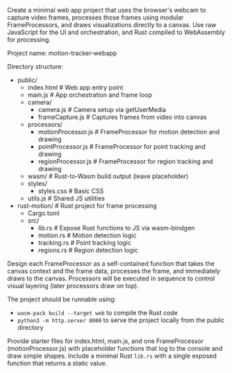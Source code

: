 Create a minimal web app project that uses the browser's webcam to capture video frames, processes those frames using modular FrameProcessors, and draws visualizations directly to a canvas. Use raw JavaScript for the UI and orchestration, and Rust compiled to WebAssembly for processing.

Project name: motion-tracker-webapp

Directory structure:
- public/
  - index.html                 # Web app entry point
  - main.js                    # App orchestration and frame loop
  - camera/
    - camera.js                # Camera setup via getUserMedia
    - frameCapture.js          # Captures frames from video into canvas
  - processors/
    - motionProcessor.js       # FrameProcessor for motion detection and drawing
    - pointProcessor.js        # FrameProcessor for point tracking and drawing
    - regionProcessor.js       # FrameProcessor for region tracking and drawing
  - wasm/                      # Rust-to-Wasm build output (leave placeholder)
  - styles/
    - styles.css               # Basic CSS
  - utils.js                   # Shared JS utilities
- rust-motion/                 # Rust project for frame processing
  - Cargo.toml
  - src/
    - lib.rs                   # Expose Rust functions to JS via wasm-bindgen
    - motion.rs                # Motion detection logic
    - tracking.rs              # Point tracking logic
    - regions.rs               # Region detection logic

Design each FrameProcessor as a self-contained function that takes the canvas context and the frame data, processes the frame, and immediately draws to the canvas. Processors will be executed in sequence to control visual layering (later processors draw on top).

The project should be runnable using:
- `wasm-pack build --target web` to compile the Rust code
- `python3 -m http.server 8000` to serve the project locally from the public directory

Provide starter files for index.html, main.js, and one FrameProcessor (motionProcessor.js) with placeholder functions that log to the console and draw simple shapes. Include a minimal Rust `lib.rs` with a single exposed function that returns a static value.
